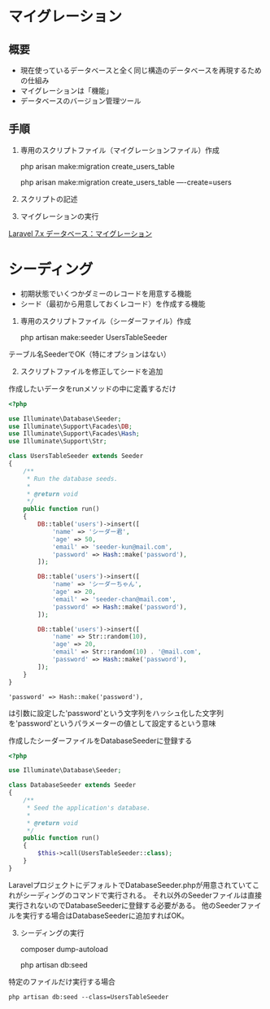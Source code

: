 # マイグレーション
## 概要

- 現在使っているデータベースと全く同じ構造のデータベースを再現するための仕組み
- マイグレーションは「機能」
- データベースのバージョン管理ツール

## 手順

1. 専用のスクリプトファイル（マイグレーションファイル）作成

    php arisan make:migration create_users_table

    php arisan make:migration create_users_table —-create=users


2. スクリプトの記述
3. マイグレーションの実行

[Laravel 7.x データベース：マイグレーション](https://readouble.com/laravel/7.x/ja/migrations.html)

# シーディング

- 初期状態でいくつかダミーのレコードを用意する機能
- シード（最初から用意しておくレコード）を作成する機能

1. 専用のスクリプトファイル（シーダーファイル）作成

    php artisan make:seeder UsersTableSeeder

テーブル名SeederでOK（特にオプションはない）

2. スクリプトファイルを修正してシードを追加

作成したいデータをrunメソッドの中に定義するだけ

```php
<?php

use Illuminate\Database\Seeder;
use Illuminate\Support\Facades\DB;
use Illuminate\Support\Facades\Hash;
use Illuminate\Support\Str;

class UsersTableSeeder extends Seeder
{
    /**
     * Run the database seeds.
     *
     * @return void
     */
    public function run()
    {
        DB::table('users')->insert([
            'name' => 'シーダー君',
            'age' => 50,
            'email' => 'seeder-kun@mail.com',
            'password' => Hash::make('password'),
        ]);

        DB::table('users')->insert([
            'name' => 'シーダーちゃん',
            'age' => 20,
            'email' => 'seeder-chan@mail.com',
            'password' => Hash::make('password'),
        ]);

        DB::table('users')->insert([
            'name' => Str::random(10),
            'age' => 20,
            'email' => Str::random(10) . '@mail.com',
            'password' => Hash::make('password'),
        ]);
    }
}
```

    'password' => Hash::make('password'),

は引数に設定した'password'という文字列をハッシュ化した文字列を'password'というパラメーターの値として設定するという意味

作成したシーダーファイルをDatabaseSeederに登録する

```php
<?php

use Illuminate\Database\Seeder;

class DatabaseSeeder extends Seeder
{
    /**
     * Seed the application's database.
     *
     * @return void
     */
    public function run()
    {
        $this->call(UsersTableSeeder::class);
    }
}
```

LaravelプロジェクトにデフォルトでDatabaseSeeder.phpが用意されていてこれがシーディングのコマンドで実行される。
それ以外のSeederファイルは直接実行されないのでDatabaseSeederに登録する必要がある。
他のSeederファイルを実行する場合はDatabaseSeederに追加すればOK。


3. シーディングの実行

    composer dump-autoload

    php artisan db:seed

特定のファイルだけ実行する場合

    php artisan db:seed --class=UsersTableSeeder